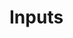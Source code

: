 # Inputs

<mx-input label="Placeholder" left-icon="ph-apple-logo" right-icon="ph-android-logo"></mx-input>
<br /><br />
<mx-input label="Placeholder" left-icon="ph-apple-logo" dense></mx-input>
